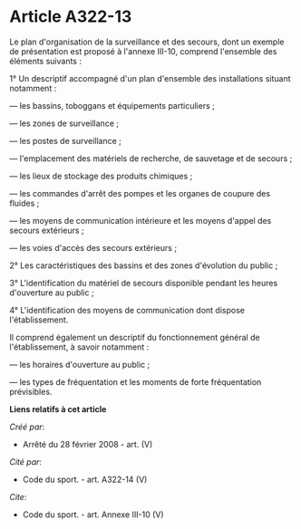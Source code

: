 # Article A322-13

Le plan d'organisation de la surveillance et des secours, dont un exemple de présentation est proposé à l'annexe III-10,
comprend l'ensemble des éléments suivants : 

1° Un descriptif accompagné d'un plan d'ensemble des installations situant notamment : 

― les bassins, toboggans et équipements particuliers ; 

― les zones de surveillance ; 

― les postes de surveillance ; 

― l'emplacement des matériels de recherche, de sauvetage et de secours ; 

― les lieux de stockage des produits chimiques ; 

― les commandes d'arrêt des pompes et les organes de coupure des fluides ; 

― les moyens de communication intérieure et les moyens d'appel des secours extérieurs ; 

― les voies d'accès des secours extérieurs ; 

2° Les caractéristiques des bassins et des zones d'évolution du public ; 

3° L'identification du matériel de secours disponible pendant les heures d'ouverture au public ; 

4° L'identification des moyens de communication dont dispose l'établissement. 

Il comprend également un descriptif du fonctionnement général de l'établissement, à savoir notamment : 

― les horaires d'ouverture au public ; 

― les types de fréquentation et les moments de forte fréquentation prévisibles.

**Liens relatifs à cet article**

_Créé par_:

  - Arrêté du 28 février 2008 - art. (V)

_Cité par_:

  - Code du sport. - art. A322-14 (V)

_Cite_:

  - Code du sport. - art. Annexe III-10 (V)
